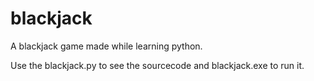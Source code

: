# blackjack
A blackjack game made while learning python.

Use the blackjack.py to see the sourcecode and blackjack.exe to run it. 
